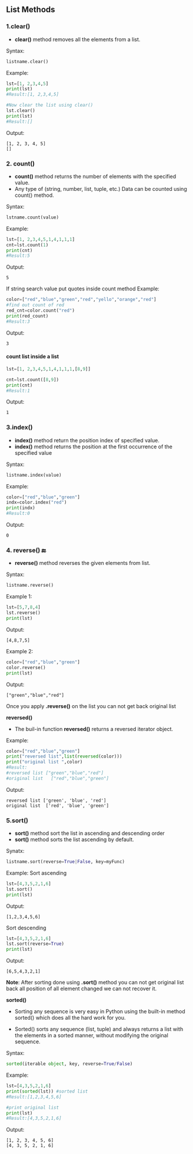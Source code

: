 ## List Methods

### 1.clear()
- **clear()** method removes all the elements from a list.

Syntax:
```python
listname.clear() 
```
Example:
```python
lst=[1, 2,3,4,5]
print(lst) 
#Result:[1, 2,3,4,5]

#Now clear the list using clear() 
lst.clear() 
print(lst) 
#Result:[]
```
Output:
```
[1, 2, 3, 4, 5]
[]
```


### 2. count() 
- **count()** method returns the number of elements with the specified value.
- Any type of  (string, number, list, tuple, etc.)  Data can be counted using count() method. 

Syntax:
```python
lstname.count(value) 
```
Example:
```python
lst=[1, 2,3,4,5,1,4,1,1,1]
cnt=lst.count(1)
print(cnt) 
#Result:5
```
Output:
```
5
```

If string search value put quotes inside count method
Example:
```python
color=["red","blue","green","red","yello","orange","red"]
#find out count of red
red_cnt=color.count("red") 
print(red_count) 
#Result:3
```
Output:
```
3
```

#### count list inside a list
```python
lst=[1, 2,3,4,5,1,4,1,1,1,[8,9]]

cnt=lst.count([8,9])
print(cnt) 
#Result:1
```
Output:
```
1
```

### 3.index()

- **index()** method return the position index of specified value.
-  **index()** method returns the position at the first occurrence of the specified value

Syntax:
```python
listname.index(value) 
```
Example:
```python
color=["red","blue","green"]
indx=color.index("red")
print(indx) 
#Result:0
```
Output:
```
0
```


### 4. reverse() :end:
- **reverse()** method reverses the given elements from list.

Syntax:
```python
listname.reverse() 
```

Example 1:
```python
lst=[5,7,8,4]
lst.reverse() 
print(lst) 
```
Output:
```
[4,8,7,5]
```

Example 2:
```python
color=["red","blue","green"]
color.reverse() 
print(lst) 
```
Output:
```
["green","blue","red"]
```

Once you apply **.reverse()** on the list you can not get back original list

 **reversed()**
- The buil-in function **reversed()** returns a reversed iterator object.

Example:
```python
color=["red","blue","green"]
print("reversed list",list(reversed(color))) 
print("original list ",color) 
#Result:
#reversed list ["green","blue","red"]
#original list   ["red","blue","green"]

```
Output:
```
reversed list ['green', 'blue', 'red']
original list  ['red', 'blue', 'green']
```

### 5.sort() 
- **sort()**  method sort the list in ascending and descending order
- **sort()** method sorts the list ascending by default.

Synatx:
```python
listname.sort(reverse=True|False, key=myFunc) 
```
Example:
Sort ascending
```python
lst=[4,3,5,2,1,6]
lst.sort() 
print(lst) 
```
Output:
```
[1,2,3,4,5,6]
```

Sort descending
```python
lst=[4,3,5,2,1,6]
lst.sort(reverse=True) 
print(lst) 
```
Output:
```
[6,5,4,3,2,1]
```
**Note**: After sorting done using **.sort()** method you can not get original list back all position of all element changed we can not recover it. 

**sorted()** 
- Sorting any sequence is very easy in Python using the built-in method sorted() which does all the hard work for you.

- Sorted() sorts any sequence (list, tuple) and always returns a list with the elements in a sorted manner, without modifying the original sequence.

Syntax:
```python
sorted(iterable object, key, reverse=True/False)
```

Example:
```python
lst=[4,3,5,2,1,6]
print(sorted(lst)) #sorted list
#Result:[1,2,3,4,5,6]

#print original list
print(lst) 
#Result:[4,3,5,2,1,6]
```
Output:
```
[1, 2, 3, 4, 5, 6]
[4, 3, 5, 2, 1, 6]
```
